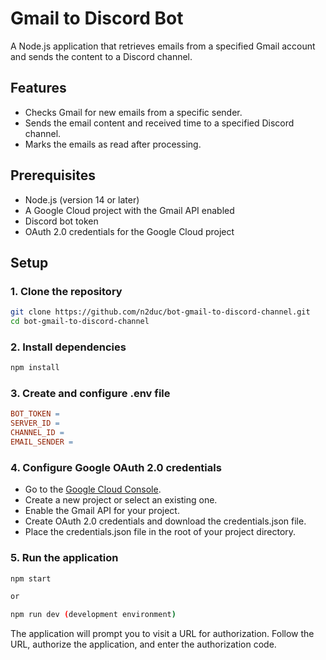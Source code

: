 # Gmail to Discord Bot

A Node.js application that retrieves emails from a specified Gmail account and sends the content to a Discord channel.

## Features

- Checks Gmail for new emails from a specific sender.
- Sends the email content and received time to a specified Discord channel.
- Marks the emails as read after processing.

## Prerequisites

- Node.js (version 14 or later)
- A Google Cloud project with the Gmail API enabled
- Discord bot token
- OAuth 2.0 credentials for the Google Cloud project

## Setup

### 1. Clone the repository

```bash
git clone https://github.com/n2duc/bot-gmail-to-discord-channel.git
cd bot-gmail-to-discord-channel

```

### 2. Install dependencies

```bash
npm install
```

### 3. Create and configure .env file

```makefile
BOT_TOKEN = 
SERVER_ID = 
CHANNEL_ID = 
EMAIL_SENDER = 
```

### 4. Configure Google OAuth 2.0 credentials

- Go to the [Google Cloud Console](https://console.cloud.google.com/).
- Create a new project or select an existing one.
- Enable the Gmail API for your project.
- Create OAuth 2.0 credentials and download the credentials.json file.
- Place the credentials.json file in the root of your project directory.

### 5. Run the application

```bash
npm start

or

npm run dev (development environment)
```

The application will prompt you to visit a URL for authorization. Follow the URL, authorize the application, and enter the authorization code.